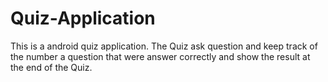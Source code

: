 # Quiz-Application
This is a android quiz application. The Quiz ask  question and keep track of the number a question that were answer correctly and show the result at the end of the Quiz.   
